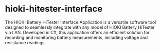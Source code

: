 # hioki-hitester-interface
The HIOKI Battery HiTester Interface Application is a versatile software tool designed to seamlessly integrate with any model of HIOKI Battery HiTester via LAN. Developed in C#, this application offers an efficient solution for recording and monitoring battery measurements, including voltage and resistance readings.
